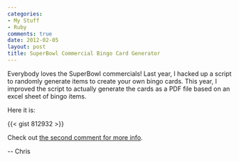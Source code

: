 ```yaml
---
categories:
- My Stuff
- Ruby
comments: true
date: 2012-02-05
layout: post
title: SuperBowl Commercial Bingo Card Generator
---
```


Everybody loves the SuperBowl commercials! Last year, I hacked up a script to randomly generate items to create your own bingo cards. This year, I improved the script to actually generate the cards as a PDF file based on an excel sheet of bingo items.

<!--more-->

Here it is:

{{< gist 812932 >}}

Check out [the second comment for more info](https://gist.github.com/chrismar035/812932#comment-81123).

-- Chris
